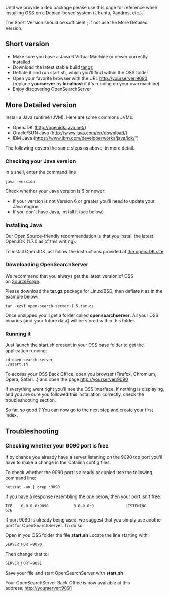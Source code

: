 Until we provide a deb package please use this page for reference when installing OSS on a Debian-based system (Ubuntu, Xandros, etc.).

The Short Version should be sufficient ; if not use the More Detailed Version.

## Short version

- Make sure you have a Java 6 Virtual Machine or newer correctly installed
- Download the latest stable build [tar.gz](http://www.open-search-server.com/download/  "Download")
- Deflate it and run start.sh, which you'll find within the OSS folder
- Open your favorite browser with the URL [http://yourserver:9090](http://yourserver:9090) (replace **yourserver** by **localhost** if it's running on your own machine)
- Enjoy discovering OpenSearchServer

## More Detailed version

Install a Java runtime (JVM). Here are some commons JVMs:

- OpenJDK (http://openjdk.java.net/)
- Oracle/SUN Java (http://www.java.com/en/download/)
- IBM Java (https://www.ibm.com/developerworks/java/jdk/")

The following covers the same steps as above, in more detail.

### Checking your Java version ###

In a shell, enter the command line

    java -version

Check whether your Java version is 6 or newer:

- If your version is not Version 6 or greater you'll need to update your Java engine
- If you don't have Java, install it (see below)

### Installing Java

Our Open Source-friendly recommendation is that you install the latest OpenJDK (1.7.0 as of this writing).

To install OpenJDK just follow the instructions provided at [the openJDK site](http://openjdk.java.net/install)

### Downloading OpenSearchServer

We recommend that you always get the latest version of OSS on [SourceForge](http://www.open-search-server.com/download/ "Download").

Please download the **tar.gz** package for Linux/BSD, then deflate it as in the example below:

    tar -xzvf open-search-server-1.5.tar.gz
    
Once unzipped you'll get a folder called **opensearchserver**. All your OSS binaries (and your future data) will be stored within this folder.

### Running it

Just launch the start.sh present in your OSS base folder to get the application running:

    cd open-search-server
    ./start.sh
    
To access your OSS Back Office, open you browser (Firefox, Chromium, Opera, Safari...) and open the page [http://yourserver:9090](http://yourserver:9090)

If everything went right you'll see the OSS interface. If nothing is displaying, and you are sure you followed this installation correctly, check the troubleshooting section.

So far, so good ? You can now go to the next step and create your first index.

## Troubleshooting

### Checking whether your 9090 port is free

If by chance you already have a server listening on the 9090 tcp port you'll have to make a change in the Catalina config files.

To check whether the 9090 port is already occupied use the following command line:

    netstat -an | grep :9090
   
If you have a response resembling the one below, then your port isn't free:

    TCP    0.0.0.0:9090           0.0.0.0:0              LISTENING       676
    
If port 9090 is already being used, we suggest that you simply use another port for OpenSearchServer. To do so:

Open in you OSS folder the file **start.sh**
Locate the line starting with:

    SERVER_PORT=9090

Then change that to:

    SERVER_PORT=9091

Save your file and start OpenSearchServer with **start.sh**

Your OpenSearchServer Back Office is now available at this address: [http://yourserver:9091](http://yourserver:9091)
